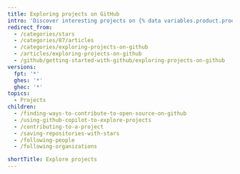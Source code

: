 ```yaml
---
title: Exploring projects on GitHub
intro: 'Discover interesting projects on {% data variables.product.product_name %} and contribute to open source by collaborating with other people.'
redirect_from:
  - /categories/stars
  - /categories/87/articles
  - /categories/exploring-projects-on-github
  - /articles/exploring-projects-on-github
  - /github/getting-started-with-github/exploring-projects-on-github
versions:
  fpt: '*'
  ghes: '*'
  ghec: '*'
topics:
  - Projects
children:
  - /finding-ways-to-contribute-to-open-source-on-github
  - /using-github-copilot-to-explore-projects
  - /contributing-to-a-project
  - /saving-repositories-with-stars
  - /following-people
  - /following-organizations

shortTitle: Explore projects
---
```

